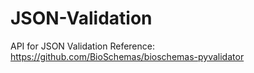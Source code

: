 # JSON-Validation
API for JSON Validation 
Reference: https://github.com/BioSchemas/bioschemas-pyvalidator
